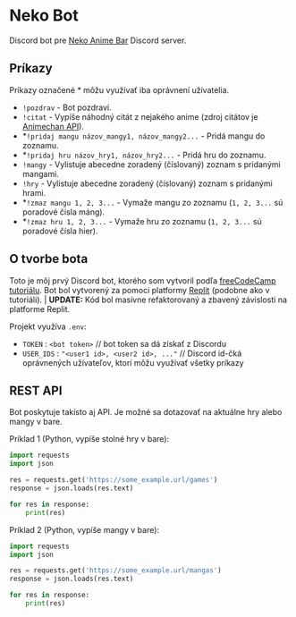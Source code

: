 # Neko Bot

Discord bot pre [Neko Anime Bar](http://nekobar.cz/) Discord server.

## Príkazy
Príkazy označené \* môžu využívať iba oprávnení užívatelia.
- `!pozdrav` - Bot pozdraví.
- `!citat` - Vypíše náhodný citát z nejakého anime (zdroj citátov je [Animechan API](https://github.com/rocktimsaikia/anime-chan)).
- \*`!pridaj mangu názov_mangy1, názov_mangy2...` - Pridá mangu do zoznamu.
- \*`!pridaj hru názov_hry1, názov_hry2...` - Pridá hru do zoznamu.
- `!mangy` - Vylistuje abecedne zoradený (číslovaný) zoznam s pridanými mangami.
- `!hry` - Vylistuje abecedne zoradený (číslovaný) zoznam s pridanými hrami.
- \*`!zmaz mangu 1, 2, 3...` - Vymaže mangu zo zoznamu (`1, 2, 3...` sú poradové čísla máng).
- \*`!zmaz hru 1, 2, 3...` - Vymaže hru zo zoznamu (`1, 2, 3...` sú poradové čísla hier).

## O tvorbe bota
Toto je môj prvý Discord bot, ktorého som vytvoril podľa [freeCodeCamp tutoriálu](https://youtu.be/SPTfmiYiuok?si=T_CgfdWieJs5VRmg). Bot bol vytvorený za pomoci platformy [Replit](https://replit.com/~) (podobne ako v tutoriáli). | **UPDATE:** Kód bol masívne refaktorovaný a zbavený závislosti na platforme Replit.

Projekt využíva `.env`:
- `TOKEN` : `<bot token>` // bot token sa dá získať z Discordu
- `USER_IDS` : `"<user1 id>, <user2 id>, ..."` // Discord id-čká oprávnených užívateľov, ktorí môžu využívať všetky príkazy

## REST API

Bot poskytuje takisto aj API. Je možné sa dotazovať na aktuálne hry alebo mangy v bare.

Príklad 1 (Python, vypíše stolné hry v bare):

```Python
import requests
import json

res = requests.get('https://some_example.url/games')
response = json.loads(res.text)

for res in response:
    print(res)
```

Príklad 2 (Python, vypíše mangy v bare):

```Python
import requests
import json

res = requests.get('https://some_example.url/mangas')
response = json.loads(res.text)

for res in response:
    print(res)
```
